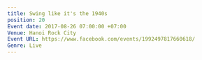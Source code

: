 ```yaml
---
title: Swing like it's the 1940s
position: 20
Event date: 2017-08-26 07:00:00 +07:00
Venue: Hanoi Rock City
Event URL: https://www.facebook.com/events/1992497817660618/
Genre: Live
---
```


